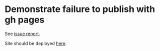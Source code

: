 # Demonstrate failure to publish with gh pages

See [issue report](https://github.com/slidevjs/slidev/issues/667).

Site should be deployed [here](https://klieret.github.io/slidev-deploy-gh-pages-bug-demo/).
